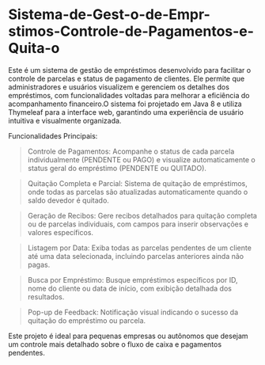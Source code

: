 # Sistema-de-Gest-o-de-Empr-stimos-Controle-de-Pagamentos-e-Quita-o
Este é um sistema de gestão de empréstimos desenvolvido para facilitar o controle de parcelas e status de pagamento de clientes. Ele permite que administradores e usuários visualizem e gerenciem os detalhes dos empréstimos, com funcionalidades voltadas para melhorar a eficiência do acompanhamento financeiro.O sistema foi projetado em Java 8 e utiliza Thymeleaf para a interface web, garantindo uma experiência de usuário intuitiva e visualmente organizada.

Funcionalidades Principais:

> Controle de Pagamentos: Acompanhe o status de cada parcela individualmente (PENDENTE ou PAGO) e visualize automaticamente o status geral do empréstimo (PENDENTE ou QUITADO).

> Quitação Completa e Parcial: Sistema de quitação de empréstimos, onde todas as parcelas são atualizadas automaticamente quando o saldo devedor é quitado.

> Geração de Recibos: Gere recibos detalhados para quitação completa ou de parcelas individuais, com campos para inserir observações e valores específicos.

> Listagem por Data: Exiba todas as parcelas pendentes de um cliente até uma data selecionada, incluindo parcelas anteriores ainda não pagas.

> Busca por Empréstimo: Busque empréstimos específicos por ID, nome do cliente ou data de início, com exibição detalhada dos resultados.

> Pop-up de Feedback: Notificação visual indicando o sucesso da quitação do empréstimo ou parcela.

Este projeto é ideal para pequenas empresas ou autônomos que desejam um controle mais detalhado sobre o fluxo de caixa e pagamentos pendentes.
